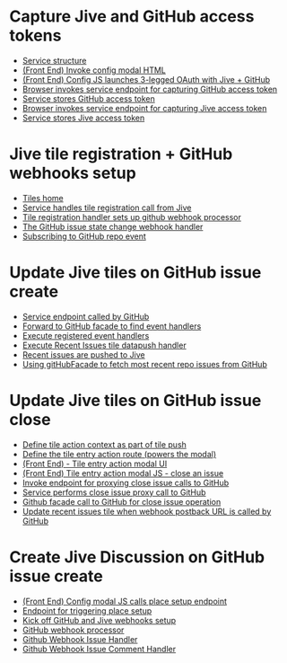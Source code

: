 <h1>Capture Jive and GitHub access tokens</h1>
<p>
<ul>
   <li>
      <a href="https://github.com/jivesoftware/GitHub4Jive/blob/master/GitHub4Jive-Addon">Service structure</a>
   </li>
   <li>  
      <a href='https://github.com/jivesoftware/GitHub4Jive/blob/master/GitHub4Jive-Addon/public/configuration.html'>(Front End) Invoke config modal HTML</a>
   </li>
   <li>
      <a href="https://github.com/jivesoftware/GitHub4Jive/blob/master/GitHub4Jive-Addon/public/javascripts/configurePlace.js#L199">(Front End) Config JS launches 3-legged OAuth with Jive + GitHub</a> 
   </li>
   <li>
      <a href="https://github.com/jivesoftware/GitHub4Jive/blob/master/GitHub4Jive-Addon/services/github/backend/routes/gitHubEndpoints.js#L102">Browser invokes service endpoint for capturing GitHub access token</a>
   </li>
   <li>
      <a href="https://github.com/jivesoftware/GitHub4Jive/blob/master/GitHub4Jive-Addon/services/github/backend/gitHubOAuthController.js#L42">Service stores GitHub access token</a>
   </li>
   <li>
      <a href="https://github.com/jivesoftware/GitHub4Jive/blob/master/GitHub4Jive-Addon/services/jive/backend/routes/jiveEndpoints.js">Browser invokes service endpoint for capturing Jive access token</a>
   </li>
   <li>
      <a href="https://github.com/jivesoftware/GitHub4Jive/blob/master/GitHub4Jive-Addon/services/jive/backend/jiveOAuthController.js">Service stores Jive access token</a>
   </li>
</ul>
</p>

<h1>Jive tile registration + GitHub webhooks setup</h1>
<p>
<ul>
   <li>
      <a href="https://github.com/jivesoftware/GitHub4Jive/tree/master/GitHub4Jive-Addon/tiles">Tiles home</a>
   </li>
   <li>
      <a href="https://github.com/jivesoftware/GitHub4Jive/blob/master/GitHub4Jive-Addon/tiles/github-issues-recent/backend/controller.js#L54">Service handles tile registration call from Jive</a>
   </li>
   <li>
      <a href="https://github.com/jivesoftware/GitHub4Jive/blob/master/GitHub4Jive-Addon/tiles/github-issues-recent/backend/webhooks/webhookProcessor.js">Tile registration handler sets up github webhook processor</a>
   </li>
   <li>
      <a href="https://github.com/jivesoftware/GitHub4Jive/blob/master/GitHub4Jive-Addon/tiles/github-issues-recent/backend/webhooks/issueHandler.js">The GitHub issue state change webhook handler</a>
   </li>
   
   <li>
      <a href="https://github.com/jivesoftware/GitHub4Jive/blob/master/GitHub4Jive-Addon/lib/github4jive/gitHubFacade.js#L211">Subscribing to GitHub repo event</a>
   </li>

</ul>
</p>

<h1>Update Jive tiles on GitHub issue create</h1>
<p>
<ul>
   <li>
      <a href="https://github.com/jivesoftware/GitHub4Jive/blob/master/GitHub4Jive-Addon/services/github/backend/routes/gitHubEndpoints.js#L28">Service endpoint called by GitHub</a>
   </li>
   <li>
      <a href="https://github.com/jivesoftware/GitHub4Jive/blob/master/GitHub4Jive-Addon/services/github/backend/gitHubController.js#L40">Forward to GitHub facade to find event handlers</a>
   </li>
   <li>
      <a href="https://github.com/jivesoftware/GitHub4Jive/blob/master/GitHub4Jive-Addon/lib/github4jive/gitHubFacade.js#L306">Execute registered event handlers</a>
   </li>
   <li>
      <a href="https://github.com/jivesoftware/GitHub4Jive/blob/master/GitHub4Jive-Addon/services/places/backend/webhooks/issueHandler.js">Execute Recent Issues tile datapush handler</a>
   </li>
   <li>
      <a href="https://github.com/jivesoftware/GitHub4Jive/blob/master/GitHub4Jive-Addon/tiles/github-issues-recent/backend/tileInstanceProcessor.js">Recent issues are pushed to Jive</a>
   </li>
   <li>
      <a href="https://github.com/jivesoftware/GitHub4Jive/blob/master/GitHub4Jive-Addon/lib/github4jive/gitHubFacade.js#L125">Using gitHubFacade to fetch most recent repo issues from GitHub</a> 
   </li>
   
</ul>
</p>

<h1>Update Jive tiles on GitHub issue close</h1>
<p>
<ul>
   <li>
      <a href="https://github.com/jivesoftware/GitHub4Jive/blob/master/GitHub4Jive-Addon/tiles/github-issues-recent/backend/tileInstanceProcessor.js#L77">Define tile action context as part of tile push</a>
   </li>

   <li>
      <a href="https://github.com/jivesoftware/GitHub4Jive/blob/master/GitHub4Jive-Addon/tiles/github-issues-recent/backend/routes/action/get.js">Define the tile entry action route (powers the modal)</a>
   </li>

   <li>
      <a href="https://github.com/jivesoftware/GitHub4Jive/blob/master/GitHub4Jive-Addon/tiles/github-issues-recent/public/action.html">(Front End) - Tile entry action modal UI</a>
   </li>

   <li>
      <a href="https://github.com/jivesoftware/GitHub4Jive/blob/master/GitHub4Jive-Addon/tiles/github-issues-recent/public/javascripts/action.js#L84">(Front End) Tile entry action modal JS - close an issue</a>
   </li>

   <li>
      <a href="https://github.com/jivesoftware/GitHub4Jive/blob/master/GitHub4Jive-Addon/services/github/backend/routes/gitHubEndpoints.js#L66">Invoke endpoint for proxying close issue calls to GitHub</a>
   </li>

   <li>
      <a href="https://github.com/jivesoftware/GitHub4Jive/blob/master/GitHub4Jive-Addon/services/github/backend/gitHubController.js#L143">Service performs close issue proxy call to GitHub</a>
   </li>
   
   <li>
      <a href="https://github.com/jivesoftware/GitHub4Jive/blob/master/GitHub4Jive-Addon/lib/github4jive/gitHubFacade.js#L158">Github facade call to GitHub for close issue operation</a>
   </li>
   
   <li>
      <a href="https://github.com/jivesoftware/GitHub4Jive/blob/master/GitHub4Jive-Addon/services/places/backend/webhooks/issueHandler.js">Update recent issues tile when webhook postback URL is called by GitHub</a>
   </li>   
   
</ul>
</p>

<h1>Create Jive Discussion on GitHub issue create</h1>
<p>
<ul>
   <li>
      <a href="https://github.com/jivesoftware/GitHub4Jive/blob/master/GitHub4Jive-Addon/public/javascripts/configurePlace.js#L199">(Front End) Config modal JS calls place setup endpoint</a> 
   </li>
   <li>
      <a href="https://github.com/jivesoftware/GitHub4Jive/blob/master/GitHub4Jive-Addon/services/places/backend/routes/placeEndpoints.js#L22">Endpoint for triggering place setup</a>
   </li>
   <li>
      <a href="https://github.com/jivesoftware/GitHub4Jive/blob/master/GitHub4Jive-Addon/services/places/backend/placeController.js#L80">Kick off GitHub and Jive webhooks setup</a>
   </li>
   <li>
      <a href="https://github.com/jivesoftware/GitHub4Jive/blob/master/GitHub4Jive-Addon/services/places/backend/webhooks/webhookProcessor.js">GitHub webhook processor</a>
   </li>
   <li>
      <a href="https://github.com/jivesoftware/GitHub4Jive/blob/master/GitHub4Jive-Addon/services/places/backend/webhooks/issueHandler.js">Github Webhook Issue Handler</a>
   </li>
   <li>
      <a href="https://github.com/jivesoftware/GitHub4Jive/blob/master/GitHub4Jive-Addon/services/places/backend/webhooks/issueHandler.js">Github Webhook Issue Comment Handler</a>
   </li>

</ul>
</p>
